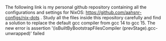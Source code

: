 The following link is my personal github repository containing all the configurations and settings for NixOS: https://github.com/aahsnr-configs/nix-dots . Study all the files inside this repository carefully and find a solution to replace the default gcc compiler from gcc 14 to gcc 15. The new error is assertion '(isBuiltByBootstrapFilesCompiler (prevStage).gcc-unwrapped)' failed
